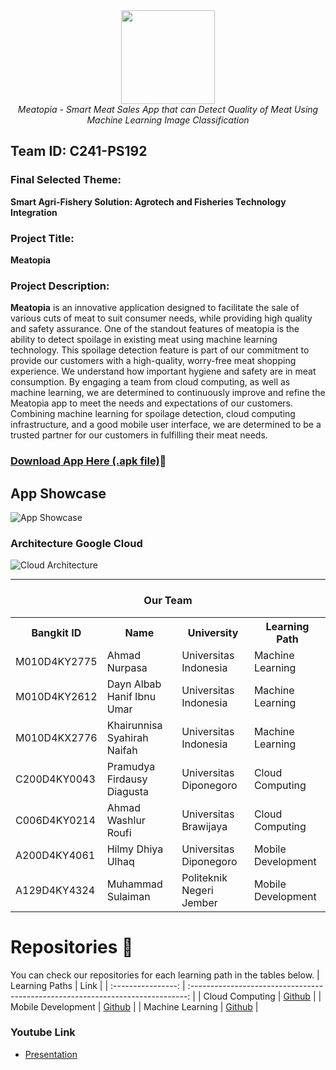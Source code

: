 
<div align="center">
  <img src="https://storage.googleapis.com/asset-meatopia/Logo%20Meatopia%20(3).png" width="150" height="150"><br>
  <i>Meatopia - Smart Meat Sales App that can Detect Quality of Meat Using Machine Learning Image Classification</i>
</div>

## Team ID: C241-PS192

### Final Selected Theme:

**Smart Agri-Fishery Solution: Agrotech and Fisheries Technology Integration**

### Project Title:

**Meatopia**

### Project Description:

**Meatopia** is an innovative application designed to facilitate the sale of various cuts of meat to suit consumer needs, while providing high quality and safety assurance. One of the standout features of meatopia is the ability to detect spoilage in existing meat using machine learning technology. This spoilage detection feature is part of our commitment to provide our customers with a high-quality, worry-free meat shopping experience. We understand how important hygiene and safety are in meat consumption. By engaging a team from cloud computing, as well as machine learning, we are determined to continuously improve and refine the Meatopia app to meet the needs and expectations of our customers. Combining machine learning for spoilage detection, cloud computing infrastructure, and a good mobile user interface, we are determined to be a trusted partner for our customers in fulfilling their meat needs.




### [Download App Here (.apk file)]()📲
<!-- ### TBA -->

## App Showcase

![App Showcase](https://storage.googleapis.com/asset-meatopia/Meatopia.png)

### Architecture Google Cloud

![Cloud Architecture](https://storage.googleapis.com/asset-meatopia/Meatopia%20.png)

---

<div align="center">
  <h3>Our Team</h3>
  <table align="center">
    <tr>
      <th>Bangkit ID</th>
      <th>Name</th>
      <th>University</th>
      <th>Learning Path</th>
    </tr>
    <tr>
      <td>M010D4KY2775</td>
      <td>Ahmad Nurpasa</td>
      <td>Universitas Indonesia</td>
      <td>Machine Learning</td>
    </tr>
    <tr>
      <td>M010D4KY2612</td>
      <td>Dayn Albab Hanif Ibnu Umar</td>
      <td>Universitas Indonesia</td>
      <td>Machine Learning</td>
    </tr>
    <tr>
      <td>M010D4KX2776</td>
      <td>Khairunnisa Syahirah Naifah</td>
      <td>Universitas Indonesia</td>
      <td>Machine Learning</td>
    </tr>
    <tr>
      <td>C200D4KY0043</td>
      <td>Pramudya Firdausy Diagusta</td>
      <td>Universitas Diponegoro</td>
      <td>Cloud Computing</td>
    </tr>
    <tr>
      <td>C006D4KY0214</td>
      <td>Ahmad Washlur Roufi</td>
      <td>Universitas Brawijaya</td>
      <td>Cloud Computing</td>
    </tr>
    <tr>
      <td>A200D4KY4061</td>
      <td>Hilmy Dhiya Ulhaq</td>
      <td>Universitas Diponegoro</td>
      <td>Mobile Development</td>
    </tr>
    <tr>
      <td>A129D4KY4324</td>
      <td>Muhammad Sulaiman</td>
      <td>Politeknik Negeri Jember</td>
      <td>Mobile Development</td>
    </tr>
  </table>
</div>



# Repositories 📁
You can check our repositories for each learning path in the tables below.
|   Learning Paths   |                                Link                                             |
| :----------------: | :-----------------------------------------------------------------------------: |
|   Cloud Computing  | [Github](https://github.com/Meatopia-Capstone-Team-C241-PS192/meatopia-API)     |
| Mobile Development | [Github](https://github.com/Meatopia-Capstone-Team-C241-PS192/Meatopia-Android) |
|  Machine Learning  | [Github](https://github.com/Meatopia-Capstone-Team-C241-PS192/ML-Model)         |


### Youtube Link
- [ Presentation ](https://youtu.be/7PRE86I0QNQ)
